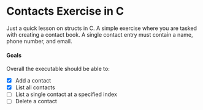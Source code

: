 # Contacts Exercise in C
Just a quick lesson on structs in C. A simple exercise where you are tasked with creating a contact book. A single contact entry must contain a name, phone number, and email.

#### Goals

Overall the executable should be able to:
- [x] Add a contact
- [x] List all contacts
- [ ] List a single contact at a specified index
- [ ] Delete a contact
